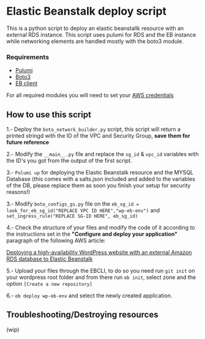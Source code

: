 # Elastic Beanstalk deploy script
This is a python script to deploy an elastic beanstallk resource with an external RDS instance.
This script uses pulumi for RDS and the EB instance while networking elements are handled mostly with the boto3 module.

### Requirements
* [Pulumi](https://www.pulumi.com/docs/get-started/aws/)
* [Boto3](https://boto3.amazonaws.com/v1/documentation/api/latest/guide/quickstart.html)
* [EB client](https://github.com/aws/aws-elastic-beanstalk-cli-setup)

For all required modules you will need to set your [AWS credentials](https://www.pulumi.com/docs/get-started/aws/begin/) 

## How to use this script 

1.- Deploy the `boto_network_builder.py` script, this script will return a printed stringd with the ID of the VPC and Security Group, **save them for future reference**

2.- Modify the `__main__.py` file and replace the `sg_id` & `vpc_id` variables with the ID's you got from the output of the first script.

3.- `Pulumi up` for deploying the Elastic Beanstalk resource and the MYSQL Database (this comes with a salts.json included and added to the variables of the DB, please replace them as soon you finish your setup for security reasons!)


3.- Modify `boto_configs_gs.py` file on the `eb_sg_id = look_for_eb_sg_id("REPLACE VPC ID HERE","wp-eb-env")` and `set_ingress_rule("REPLACE SG-ID HERE", eb_sg_id)`

4.- Check the structure of your files and modify the code of it according to the instructions set in the **"Configure and deploy your application"** paragraph of the following AWS article:

[Deploying a high-availability WordPress website with an external Amazon RDS database to Elastic Beanstalk](https://docs.aws.amazon.com/elasticbeanstalk/latest/dg/php-hawordpress-tutorial.html#php-wordpress-tutorial-deploy)

5.- Upload your files through the EBCLI, to do so you need run `git init` on your wordpress root folder and from there run `eb init`, select zone and the option `[Create a new repository]`

 6.- `eb deploy wp-eb-env` and select the newly created application.


## Troubleshooting/Destroying resources

(wip)